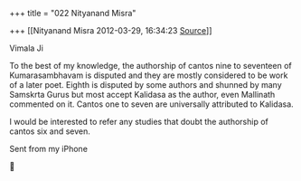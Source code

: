 +++
title = "022 Nityanand Misra"

+++
[[Nityanand Misra	2012-03-29, 16:34:23 [Source](https://groups.google.com/g/samskrita/c/qVDwKqFADvg)]]



Vimala Ji

  

To the best of my knowledge, the authorship of cantos nine to seventeen of Kumarasambhavam is disputed and they are mostly considered to be work of a later poet. Eighth is disputed by some authors and shunned by many Samskrta Gurus but most accept Kalidasa as the author, even Mallinath commented on it. Cantos one to seven are universally attributed to Kalidasa.

  

I would be interested to refer any studies that doubt the authorship of cantos six and seven.  
  
Sent from my iPhone



